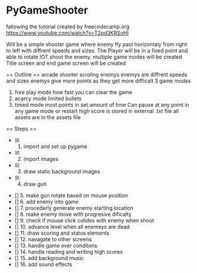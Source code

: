 # PyGameShooter
fallowing the tutorial created by freecodecamp.org https://www.youtube.com/watch?v=T2pd3KRSoHI

Will be a simple shooter game where enemy fly past horizontaly from right to left with diffrent speeds and sizes.
The Player will be in a fixed point and able to rotate IOT shoot the enemy.
multiple game modes will be created
Title screen and end game screen will be created

== Outline ==
arcade shooter
scroling enemys
enemys are diffrent speeds and sizes
enemys give more points as they get more difficalt
3 game modes
1. free play mode 
	how fast you can clear the game
2. acarcy mode
	limited bullets
3. timed mode
	most points in set amount of time
Can pause at any point in any game mode
or restart
high score is stored in external .txt file
all assets are in the assets file

== Steps ==
- [x] 1. import and set up pygame
- [x] 2. import images
- [x] 3. draw static background images
- [x] 4. draw gun
- [] 5. make gun rotate based on mouse position
- [] 6. add enemy into game 
- [] 7. procedarly generate enemy starting location
- [] 8. make enemy move with progresive dificalty
- [] 9. check if mouse click colides with enemy when shoot
- [] 10. advance level when all enemeys are dead
- [] 11. draw scoring and status elements
- [] 12. navagate to other screens
- [] 13. handle game over conditons
- [] 14. handle reading and writing high scores
- [] 15. add background music
- [] 16. add sound effects 
